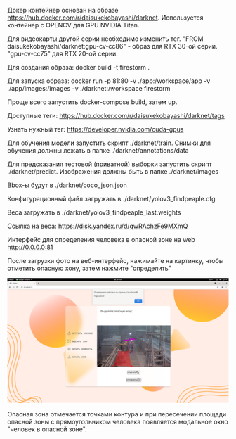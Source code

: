 Докер контейнер основан на образе https://hub.docker.com/r/daisukekobayashi/darknet. Используется контейнер c OPENCV для GPU NVIDIA Titan.


Для видеокарты другой серии необходимо изменить тег.
"FROM daisukekobayashi/darknet:gpu-cv-cc86" - образ для RTX 30-ой серии.
"gpu-cv-cc75" для RTX 20-ой серии.

Для создания образа: docker build -t firestorm . 

Для запуска образа: docker run -p 81:80 -v ./app:/workspace/app -v ./app/images:/images -v ./darknet:/workspace firestorm 

Проще всего запустить docker-compose build, затем up.

Доступные теги: https://hub.docker.com/r/daisukekobayashi/darknet/tags

Узнать нужный тег: https://developer.nvidia.com/cuda-gpus

Для обучения модели запустить скрипт ./darknet/train. Снимки для обучения должны лежать в папке ./darknet/annotations/data

Для предсказания тестовой (приватной) выборки запустить скрипт ./darknet/predict. Изображения должны быть в папке ./darknet/images

Bbox-ы будут в ./darknet/coco_json.json

Конфигурационный файл загружать в ./darknet/yolov3_findpeaple.cfg

Веса загружать в ./darknet/yolov3_findpeaple_last.weights

Ссылка на веса: https://disk.yandex.ru/d/qwRAchzFe9MXmQ

Интерфейс для определения человека в опасной зоне на web http://0.0.0.0:81

После загрузки фото на веб-интерфейс, нажимайте на картинку, чтобы отметить опасную хону, затем нажмите "определить"

![alt text](https://raw.githubusercontent.com/MrMurkin/firestorm/main/%D0%A1%D0%BD%D0%B8%D0%BC%D0%BE%D0%BA%20%D1%8D%D0%BA%D1%80%D0%B0%D0%BD%D0%B0%20%D0%BE%D1%82%202021-10-31%2007-03-51.png)

Опасная зона отмечается точками контура и при пересечении площади опасной зоны с прямоугольником человека появляется модальное окно "человек в опасной зоне".
